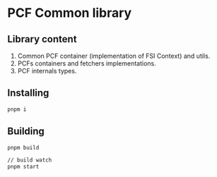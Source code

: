 # PCF Common library

## Library content

1. Common PCF container (implementation of FSI Context) and utils.
2. PCFs containers and fetchers implementations.
3. PCF internals types.

## Installing

```sh
pnpm i
```

## Building

```sh
pnpm build

// build watch
pnpm start
```
